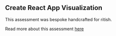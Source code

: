 ## Create React App Visualization

This assessment was bespoke handcrafted for ritish.

Read more about this assessment [here](https://react.eogresources.com)
